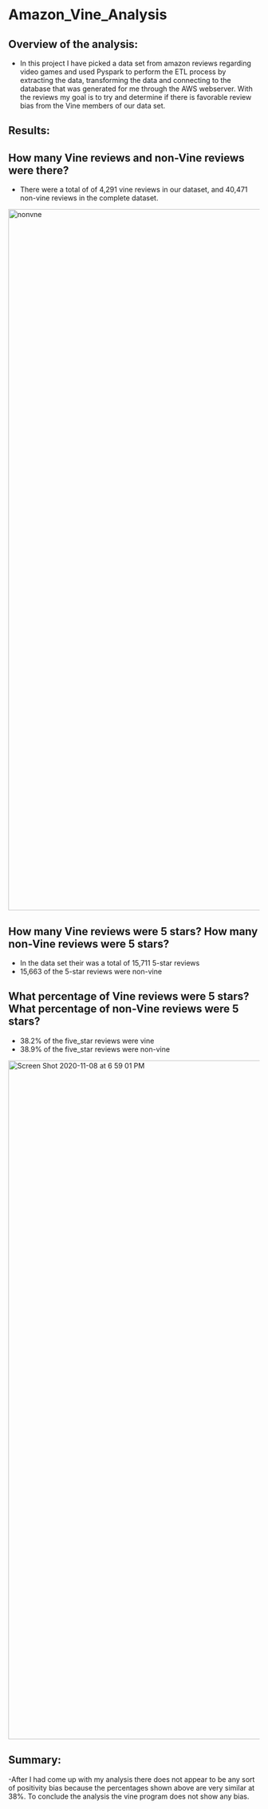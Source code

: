 # Amazon_Vine_Analysis

## Overview of the analysis:
- In this project I have picked a data set from amazon reviews regarding video games and used Pyspark to perform the ETL process by extracting the data, transforming the data and connecting to the database that was generated for me through the AWS webserver. With the reviews my goal is to try and determine if there is favorable review bias from the Vine members of our data set.

## Results: 

## How many Vine reviews and non-Vine reviews were there?
- There were a total of of 4,291 vine reviews in our dataset, and 40,471 non-vine reviews in the complete dataset.
<img width="1406" alt="nonvne" src="https://user-images.githubusercontent.com/67278193/98488023-cbceda00-21f4-11eb-8f84-271b002ea5af.png">

## How many Vine reviews were 5 stars? How many non-Vine reviews were 5 stars?
- In the data set their was a total of 15,711 5-star reviews
- 15,663 of the 5-star reviews were non-vine

## What percentage of Vine reviews were 5 stars? What percentage of non-Vine reviews were 5 stars?
- 38.2% of the five_star reviews were vine
- 38.9% of the five_star reviews were non-vine
<img width="1361" alt="Screen Shot 2020-11-08 at 6 59 01 PM" src="https://user-images.githubusercontent.com/67278193/98488026-cec9ca80-21f4-11eb-96ee-4aad73f98509.png">

## Summary: 
-After I had come up with my analysis there does not appear to be any sort of positivity bias because the percentages shown above are very similar at 38%. To conclude the analysis the vine program does not show any bias.
